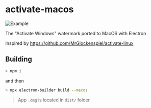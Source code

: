 # activate-macos

![Example](./screenshot.png)

The "Activate Windows" watermark ported to MacOS with Electron

Inspired by https://github.com/MrGlockenspiel/activate-linux

## Building

```bash
> npm i
```

and then

```bash
> npx electron-builder build --macos
```

> App `.dmg` is located in `dist/` folder
